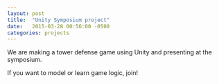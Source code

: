 ```yaml
---
layout: post
title:  "Unity Symposium project"
date:   2015-03-28 00:56:00 -0500
categories: projects
---
```

We are making a tower defense game using Unity and presenting at the symposium.

If you want to model or learn game logic, join!
